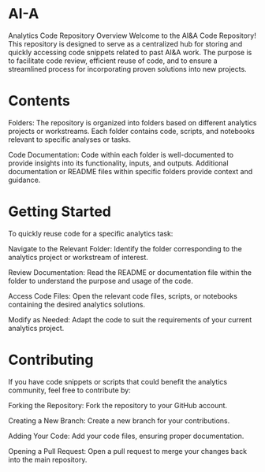 # AI-A

Analytics Code Repository
Overview
Welcome to the AI&A Code Repository! This repository is designed to serve as a centralized hub for storing and quickly accessing code snippets related to past AI&A work. The purpose is to facilitate code review, efficient reuse of code, and to ensure a streamlined process for incorporating proven solutions into new projects. 

# Contents
Folders:
The repository is organized into folders based on different analytics projects or workstreams.
Each folder contains code, scripts, and notebooks relevant to specific analyses or tasks.

Code Documentation:
Code within each folder is well-documented to provide insights into its functionality, inputs, and outputs.
Additional documentation or README files within specific folders provide context and guidance.

# Getting Started
To quickly reuse code for a specific analytics task:

Navigate to the Relevant Folder:
Identify the folder corresponding to the analytics project or workstream of interest.

Review Documentation:
Read the README or documentation file within the folder to understand the purpose and usage of the code.

Access Code Files:
Open the relevant code files, scripts, or notebooks containing the desired analytics solutions.

Modify as Needed:
Adapt the code to suit the requirements of your current analytics project.

# Contributing
If you have code snippets or scripts that could benefit the analytics community, feel free to contribute by:

Forking the Repository:
Fork the repository to your GitHub account.

Creating a New Branch:
Create a new branch for your contributions.

Adding Your Code:
Add your code files, ensuring proper documentation.

Opening a Pull Request:
Open a pull request to merge your changes back into the main repository.
